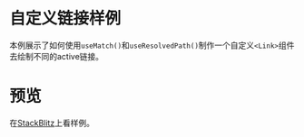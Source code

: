# 自定义链接样例
本例展示了如何使用`useMatch()`和`useResolvedPath()`制作一个自定义`<Link>`组件去绘制不同的active链接。

# 预览
在[StackBlitz](https://stackblitz.com/edit/github-5e8ihj?file=src/App.tsx)上看样例。